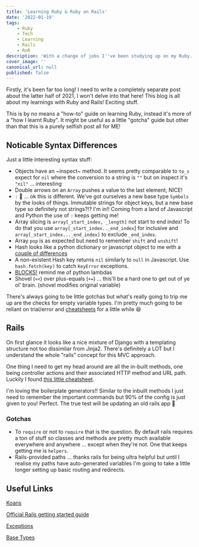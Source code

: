 ```yaml
---
title: 'Learning Ruby & Ruby on Rails'
date: '2022-01-19'
tags:
    - Ruby
    - Tech
    - Learning
    - Rails
    - RoR
description: 'With a change of jobs I''ve been studying up on my Ruby. Not only that but after using Nextjs, Expressjs and FastAPI I''m now delving into Rails!'
cover_image: ''
canonical_url: null
published: false
---
```


Firstly, it's been far too long! I need to write a completely separate post about the latter half of 2021, I won't delve into that here! This blog is all about my learnings with Ruby and Rails! Exciting stuff.

This is by no means a "how-to" guide on learning Ruby, instead it's more of a "how I learnt Ruby". It might be useful as a little "gotcha" guide but other than that this is a purely selfish post all for ME!

## Noticable Syntax Differences
Just a little interesting syntax stuff:
- Objects have an ~inspect~ method. It seems pretty comparable to `to_s` expect for `nil` where the conversion to a string is `""` but on inspect it's `"nil"` ... interesting
- Double arrows on an `Array` pushes a value to the last element, NICE!
- `:` 👀 ... ok this is different. We've got ourselves a new base type `Symbols` by the looks of things. Immutable strings for object keys, but a new base type so definitely not strings?!? I'm in!! Coming from a land of Javascript and Python the use of `:` keeps getting me!
- Array slicing is `array[_start_index, _length]` not start to end index! To do that you use `array[_start_index.._end_index`] for inclusive and `array[_start_index..._end_index]` to exclude `_end_index`.
- Array `pop` is as expected but need to remember `shift` and `unshift`!
- Hash looks like a python dictionary or javascript object to me with a [couple of differences](https://medium.com/@asiddiqui0692/are-hashes-in-ruby-the-same-as-objects-in-javascript-53bf7e4949c1)
- A non-existent Hash key returns `nil` similarly to `null` in Javascript. Use `hash.fetch(key)` to catch `KeyError` exceptions.
- [BLOCKS!](https://www.rubyguides.com/2016/02/ruby-procs-and-lambdas/) remind me of python lambdas
- Shovel (`<<`) over plus-equals (`+=`) ... this'll be a hard one to get out of ye ol' brain. (shovel modifies original variable)

There's always going to be little gotchas but what's really going to trip me up are the checks for empty variable types. I'm pretty much going to be reliant on trial/error and [cheatsheets](https://blog.arkency.com/2017/07/nil-empty-blank-ruby-rails-difference/) for a little while 😆

## Rails

On first glance it looks like a nice mixture of Django with a templating structure not too dissimliar from Jinja2. There's definitely a LOT but I understand the whole "rails" concept for this MVC approach.

One thing I need to get my head around are all the in-built methods, one being controller actions and their associated HTTP method and URL path. Luckily I found [this little cheatsheet](https://www.codecademy.com/article/standard-controller-actions).

I'm loving the boilerplate generators!! Similar to the inbuilt methods I just need to remember the important commands but 90% of the config is just given to you! Perfect. The true test will be updating an old rails app 👀

### Gotchas

- To `require` or not to `require` that is the question. By default rails requires a ton of stuff so classes and methods are pretty much available everywhere and anywhere ... except when they're not. One that keeps getting me is `helpers`.
- Rails-provided paths ... thanks rails for being ultra helpful but until I realise my paths have auto-generated variables I'm going to take a little longer setting up basic routing and redirects.

## Useful Links

[Koans](http://rubykoans.com/)

[Official Rails getting started guide](https://guides.rubyonrails.org/)

[Exceptions](https://www.honeybadger.io/blog/a-beginner-s-guide-to-exceptions-in-ruby/)

[Base Types](https://www.geeksforgeeks.org/ruby-data-types/)
